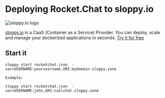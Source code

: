# Deploying Rocket.Chat to sloppy.io

![sloppy.io logo](http://sloppy.io/wp-content/uploads/2014/04/sloppy-icon.png)

[sloppy.io](http://sloppy.io) is a CaaS (Container as a Service) Provider. You can deploy, scale and manage your dockerized applications in seconds. [Try it for free](http://sloppy.io/#signup) 

## Start it

```
sloppy start rocketchat.json  -var=USERNAME:yourusername,URI:mydomain.sloppy.zone
   
Example:
   
sloppy start rocketchat.json  -var=USERNAME:john,URI:coolchat.sloppy.zone
```